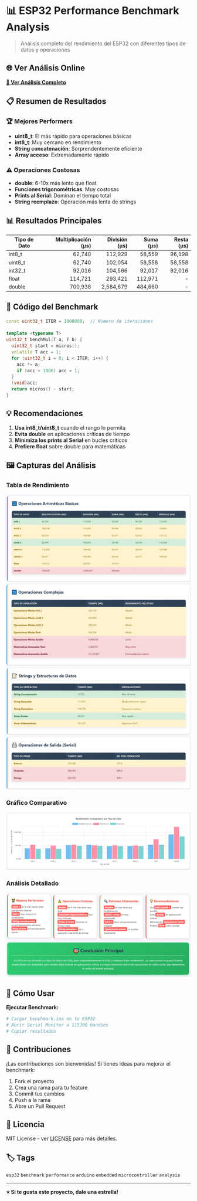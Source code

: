 # 📊 ESP32 Performance Benchmark Analysis

> Análisis completo del rendimiento del ESP32 con diferentes tipos de datos y operaciones

## 🌐 Ver Análisis Online

**[🔗 Ver Análisis Completo](https://cexartattoo.github.io/esp32-benchmark/)**

## 📋 Resumen de Resultados

### 🏆 Mejores Performers
- **uint8_t**: El más rápido para operaciones básicas
- **int8_t**: Muy cercano en rendimiento
- **String concatenación**: Sorprendentemente eficiente
- **Array acceso**: Extremadamente rápido

### ⚠️ Operaciones Costosas
- **double**: 6-10x más lento que float
- **Funciones trigonométricas**: Muy costosas
- **Prints al Serial**: Dominan el tiempo total
- **String reemplazo**: Operación más lenta de strings

## 📊 Resultados Principales

| Tipo de Dato | Multiplicación (μs) | División (μs) | Suma (μs) | Resta (μs) |
|--------------|--------------------:|-------------:|----------:|----------:|
| int8_t       | 62,740             | 112,929      | 58,559    | 96,198    |
| uint8_t      | 62,740             | 102,054      | 58,558    | 58,558    |
| int32_t      | 92,016             | 104,566      | 92,017    | 92,016    |
| float        | 114,721            | 293,421      | 112,971   | -         |
| double       | 700,938            | 2,584,679    | 484,660   | -         |

## 🔧 Código del Benchmark

```cpp
const uint32_t ITER = 1000000;  // Número de iteraciones

template <typename T>
uint32_t benchMul(T a, T b) {
  uint32_t start = micros();
  volatile T acc = 1;
  for (uint32_t i = 0; i < ITER; i++) {
    acc *= a;
    if (acc > 1000) acc = 1;
  }
  (void)acc;
  return micros() - start;
}
```

## 💡 Recomendaciones

1. **Usa int8_t/uint8_t** cuando el rango lo permita
2. **Evita double** en aplicaciones críticas de tiempo
3. **Minimiza los prints al Serial** en bucles críticos
4. **Prefiere float** sobre double para matemáticas

## 🖼️ Capturas del Análisis

### Tabla de Rendimiento

![Benchmark Results](https://github.com/cexartattoo/esp32-benchmark/blob/main/screenshots/O_basicas.png)
![Benchmark Results](https://github.com/cexartattoo/esp32-benchmark/blob/main/screenshots/O_complejas.png)
![Benchmark Results](https://github.com/cexartattoo/esp32-benchmark/blob/main/screenshots/strings_estr.png)
![Benchmark Results](https://github.com/cexartattoo/esp32-benchmark/blob/main/screenshots/operaciones_salida.png)

### Gráfico Comparativo

![Performance Chart](https://github.com/cexartattoo/esp32-benchmark/blob/main/screenshots/results.png)

### Análisis Detallado

![Detailed Analysis](https://github.com/cexartattoo/esp32-benchmark/blob/main/screenshots/concl.png)


## 🚀 Cómo Usar

**Ejecutar Benchmark:**
   ```bash
   # Cargar benchmark.ino en tu ESP32
   # Abrir Serial Monitor a 115200 baudios
   # Copiar resultados
   ```


## 🤝 Contribuciones

¡Las contribuciones son bienvenidas! Si tienes ideas para mejorar el benchmark:

1. Fork el proyecto
2. Crea una rama para tu feature
3. Commit tus cambios
4. Push a la rama
5. Abre un Pull Request

## 📄 Licencia

MIT License - ver [LICENSE](LICENSE) para más detalles.

## 🏷️ Tags

`esp32` `benchmark` `performance` `arduino` `embedded` `microcontroller` `analysis`

---

**⭐ Si te gusta este proyecto, dale una estrella!**